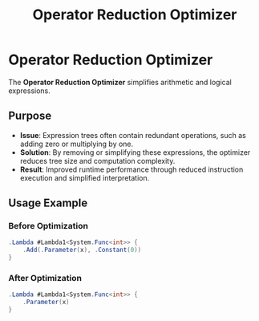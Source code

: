 ﻿---
layout: default
title: Operator Reduction Optimizer
parent: optimizers
nav_order: 4
---
# Operator Reduction Optimizer
The **Operator Reduction Optimizer** simplifies arithmetic and logical expressions.

## **Purpose**
- **Issue**: Expression trees often contain redundant operations, such as adding zero or multiplying by one.
- **Solution**: By removing or simplifying these expressions, the optimizer reduces tree size and computation complexity.
- **Result**: Improved runtime performance through reduced instruction execution and simplified interpretation.

## **Usage Example**
### **Before Optimization**
```csharp
.Lambda #Lambda1<System.Func<int>> {
    .Add(.Parameter(x), .Constant(0))
}
```

### **After Optimization**
```csharp
.Lambda #Lambda1<System.Func<int>> {
    .Parameter(x)
}
```
